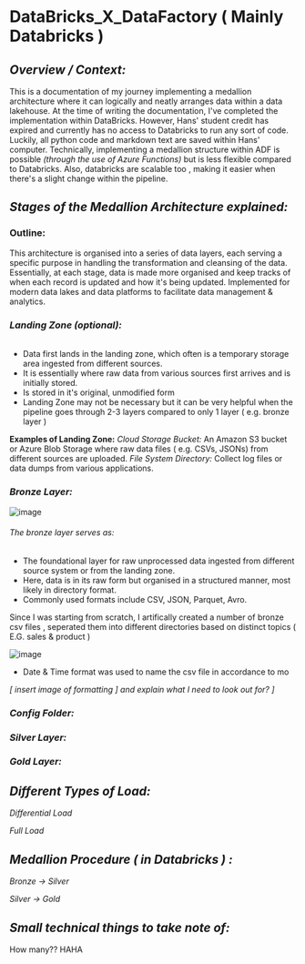 # DataBricks_X_DataFactory ( Mainly Databricks ) 

## _Overview / Context:_
This is a documentation of my journey implementing a medallion architecture where it can logically and neatly arranges data within a data lakehouse. At the time of writing the documentation, I've completed the implementation within DataBricks. However, Hans' student credit has expired and currently has no access to Databricks to run any sort of code. Luckily, all python code and markdown text are saved within Hans' computer. Technically, implementing a medallion structure within ADF is possible _(through the use of Azure Functions)_ but is less flexible compared to Databricks. Also, databricks are scalable too , making it easier when there's a slight change within the pipeline. 

## _Stages of the Medallion Architecture explained:_  
### **Outline:**
This architecture is organised into a series of data layers, each serving a specific purpose in handling the transformation and cleansing of the data. Essentially, at each stage, data is made more organised and keep tracks of when each record is updated and how it's being updated. Implemented for modern data lakes and data platforms to facilitate data management & analytics.  

### _Landing Zone (optional):_  
###### 
- Data first lands in the landing zone, which often is a temporary storage area ingested from different sources.
- It is essentially where raw data from various sources first arrives and is initially stored.
- Is stored in it's original, unmodified form
- Landing Zone may not be necessary but it can be very helpful when the pipeline goes through 2-3 layers compared to only 1 layer ( e.g. bronze layer )

**Examples of Landing Zone:**
_Cloud Storage Bucket:_ An Amazon S3 bucket or Azure Blob Storage where raw data files ( e.g. CSVs, JSONs) from different sources are uploaded. 
_File System Directory:_ Collect log files or data dumps from various applications. 

### _Bronze Layer:_
![image](https://github.com/user-attachments/assets/63ca2655-9715-4c22-afd0-f6394878a68f)
###### The bronze layer serves as: 
- The foundational layer for raw unprocessed data ingested from different source system or from the landing zone.
- Here, data is in its raw form but organised in a structured manner, most likely in directory format.  
- Commonly used formats include CSV, JSON, Parquet, Avro.

Since I was starting from scratch, I artifically created a number of bronze csv files , seperated them into different directories based on distinct topics ( E.G. sales & product )  

![image](https://github.com/user-attachments/assets/fc32731d-dfd9-4bf4-8c5a-f2942d244b32)
- Date & Time format was used to name the csv file in accordance to mo


_[ insert image of formatting ] and explain what I need to look out for? ]_

### _Config Folder:_

### _Silver Layer:_

### _Gold Layer:_

## _Different Types of Load:_
_Differential Load_

_Full Load_

## _Medallion Procedure ( in Databricks ) :_  

_Bronze -> Silver_

_Silver -> Gold_  


## _Small technical things to take note of:_

How many?? HAHA

